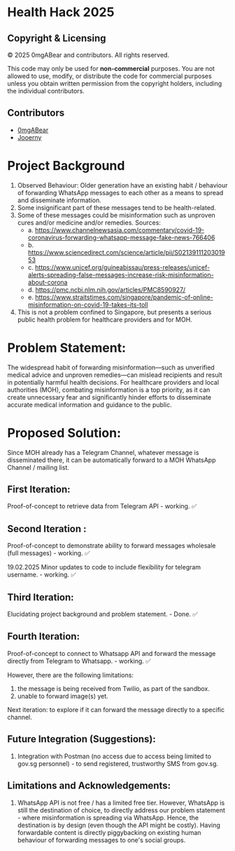 # Health Hack 2025

## Copyright & Licensing

© 2025 0mgABear and contributors. All rights reserved.

This code may only be used for **non-commercial** purposes. You are not allowed to use, modify, or distribute the code for commercial purposes unless you obtain written permission from the copyright holders, including the individual contributors.

## Contributors

- [0mgABear](https://github.com/0mgABear)
- [Jooerny](https://github.com/Jooerny)

# Project Background

1. Observed Behaviour: Older generation have an existing habit / behaviour of forwarding WhatsApp messages to each other as a means to spread and disseminate information.
2. Some insignificant part of these messages tend to be health-related.
3. Some of these messages could be misinformation such as unproven cures and/or medicine and/or remedies.
   Sources:
   - a. https://www.channelnewsasia.com/commentary/covid-19-coronavirus-forwarding-whatsapp-message-fake-news-766406
   - b. https://www.sciencedirect.com/science/article/pii/S0213911120301953
   - c. https://www.unicef.org/guineabissau/press-releases/unicef-alerts-spreading-false-messages-increase-risk-misinformation-about-corona
   - d. https://pmc.ncbi.nlm.nih.gov/articles/PMC8590927/
   - e. https://www.straitstimes.com/singapore/pandemic-of-online-misinformation-on-covid-19-takes-its-toll
4. This is not a problem confined to Singapore, but presents a serious public health problem for healthcare providers and for MOH.

# Problem Statement:

The widespread habit of forwarding misinformation—such as unverified medical advice and unproven remedies—can mislead recipients and result in potentially harmful health decisions.
For healthcare providers and local authorities (MOH), combating misinformation is a top priority, as it can create unnecessary fear and significantly hinder efforts to disseminate accurate medical information and guidance to the public.

# Proposed Solution:

Since MOH already has a Telegram Channel, whatever message is disseminated there, it can be automatically forward to a MOH WhatsApp Channel / mailing list.

## First Iteration:

Proof-of-concept to retrieve data from Telegram API - working. ✅

## Second Iteration :

Proof-of-concept to demonstrate ability to forward messages wholesale (full messages) - working. ✅

19.02.2025
Minor updates to code to include flexibility for telegram username. - working. ✅

## Third Iteration:

Elucidating project background and problem statement. - Done. ✅

## Fourth Iteration:

Proof-of-concept to connect to Whatsapp API and forward the message directly from Telegram to Whatsapp. - working. ✅

However, there are the following limitations:

1.  the message is being received from Twilio, as part of the sandbox.
2.  unable to forward image(s) yet.

Next iteration: to explore if it can forward the message directly to a specific channel.

## Future Integration (Suggestions):

1. Integration with Postman (no access due to access being limited to gov.sg personnel) - to send registered, trustworthy SMS from gov.sg.

## Limitations and Acknowledgements:

1. WhatsApp API is not free / has a limited free tier. However, WhatsApp is still the destination of choice, to directly address our problem statement - where misinformation is spreading via WhatsApp.
   Hence, the destination is by design (even though the API might be costly).
   Having forwardable content is directly piggybacking on existing human behaviour of forwarding messages to one's social groups.

